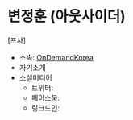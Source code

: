 # 변정훈 (아웃사이더) #

[프사]

* 소속: [OnDemandKorea](https://www.ondemandkorea.com/)
* 자기소개
* 소셜미디어
  * 트위터:
  * 페이스북:
  * 링크드인:

